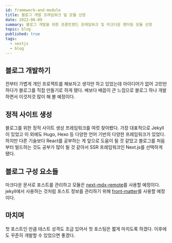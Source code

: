 ```yaml
---
id: framework-and-module
title: 블로그 개발 프레임워크 밒 모듈 선정
date: 2022-06-09
summary: 블로그 개발을 위한 프론트엔드 프레임워크 및 마크다운 랜더링 모듈 선정
topic: blog
published: true
tags:
  - nextjs
  - blog
---
```

## 블로그 개발하기
전부터 가볍게 개인 프로젝트를 해보자고 생각만 하고 있었는데 아이디어가 없어 고민만 하다가 블로그를 직접 만들기로 하게 됐다. 배보다 배꼽이 큰 느낌으로 블로그 하나 개발하면서 이것저것 많이 해 볼 예정이다.

## 정적 사이트 생성
블로그를 위한 정적 사이트 생성 프레임워크를 여럿 찾아봤다. 가장 대표적으로 Jekyll이 있었고 이 외에도 Hugo, Hexo 등 다양한 언어 기반의 다양한 프레임워크가 있었다. 하지만 다른 기술보다 React를 공부하는 게 앞으로 도움이 될 것 같았고 블로그를 처음부터 빌드하는 것도 공부가 많이 될 것 같아서 SSR 프레임워크인 Next.js를 선택하게 됐다.

## 블로그 구성 요소들
마크다운 문서로 포스트를 관리하고 모듈은 [next-mdx-remote](https://www.npmjs.com/package/next-mdx-remote)를 사용할 예정이다. jekyll에서 사용하는 것처럼 포스트 정보를 관리하기 위해 [front-matter](https://www.npmjs.com/package/front-matter)를 사용할 예정이다.

## 마치며
첫 포스트인 만큼 테스트 성격도 조금 있어서 첫 포스팅은 짧게 마치도록 하겠다. 이후에도 꾸준히 개발할 수 있었으면 좋겠다.
